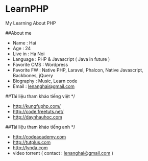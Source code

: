 # LearnPHP
My Learning About PHP

##About me

- Name : Hai
- Age : 24
- Live in : Ha Noi
- Language : PHP & Javascript ( Java in future )
- Favorite CMS : Wordpress
- Favorite FW : Native PHP, Laravel, Phalcon, Native Javascript, Backbones, jQuery
- Biography : Music, Learn code
- Email : lenanghai@gmail.com


##Tài liệu tham khảo tiếng việt */
- http://kungfuphp.com/
- http://code.freetuts.net/
- http://daynhauhoc.com

##Tài liệu tham khảo tiếng anh */
- http://codeacademy.com
- http://tutplus.com
- http://lynda.com
- video torrent ( contact : lenanghai@gmail.com ) 
 
